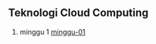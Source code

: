 ## Teknologi Cloud Computing ##

1. minggu 1 [minggu-01](https://github.com/reyhanfernanda/tekn-cloud-computing/tree/master/minggu-01)
